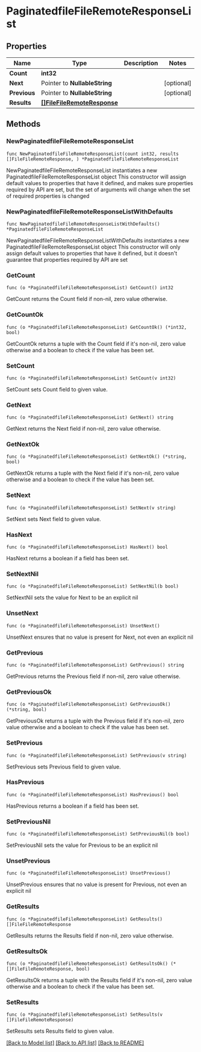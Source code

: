 # PaginatedfileFileRemoteResponseList

## Properties

Name | Type | Description | Notes
------------ | ------------- | ------------- | -------------
**Count** | **int32** |  | 
**Next** | Pointer to **NullableString** |  | [optional] 
**Previous** | Pointer to **NullableString** |  | [optional] 
**Results** | [**[]FileFileRemoteResponse**](FileFileRemoteResponse.md) |  | 

## Methods

### NewPaginatedfileFileRemoteResponseList

`func NewPaginatedfileFileRemoteResponseList(count int32, results []FileFileRemoteResponse, ) *PaginatedfileFileRemoteResponseList`

NewPaginatedfileFileRemoteResponseList instantiates a new PaginatedfileFileRemoteResponseList object
This constructor will assign default values to properties that have it defined,
and makes sure properties required by API are set, but the set of arguments
will change when the set of required properties is changed

### NewPaginatedfileFileRemoteResponseListWithDefaults

`func NewPaginatedfileFileRemoteResponseListWithDefaults() *PaginatedfileFileRemoteResponseList`

NewPaginatedfileFileRemoteResponseListWithDefaults instantiates a new PaginatedfileFileRemoteResponseList object
This constructor will only assign default values to properties that have it defined,
but it doesn't guarantee that properties required by API are set

### GetCount

`func (o *PaginatedfileFileRemoteResponseList) GetCount() int32`

GetCount returns the Count field if non-nil, zero value otherwise.

### GetCountOk

`func (o *PaginatedfileFileRemoteResponseList) GetCountOk() (*int32, bool)`

GetCountOk returns a tuple with the Count field if it's non-nil, zero value otherwise
and a boolean to check if the value has been set.

### SetCount

`func (o *PaginatedfileFileRemoteResponseList) SetCount(v int32)`

SetCount sets Count field to given value.


### GetNext

`func (o *PaginatedfileFileRemoteResponseList) GetNext() string`

GetNext returns the Next field if non-nil, zero value otherwise.

### GetNextOk

`func (o *PaginatedfileFileRemoteResponseList) GetNextOk() (*string, bool)`

GetNextOk returns a tuple with the Next field if it's non-nil, zero value otherwise
and a boolean to check if the value has been set.

### SetNext

`func (o *PaginatedfileFileRemoteResponseList) SetNext(v string)`

SetNext sets Next field to given value.

### HasNext

`func (o *PaginatedfileFileRemoteResponseList) HasNext() bool`

HasNext returns a boolean if a field has been set.

### SetNextNil

`func (o *PaginatedfileFileRemoteResponseList) SetNextNil(b bool)`

 SetNextNil sets the value for Next to be an explicit nil

### UnsetNext
`func (o *PaginatedfileFileRemoteResponseList) UnsetNext()`

UnsetNext ensures that no value is present for Next, not even an explicit nil
### GetPrevious

`func (o *PaginatedfileFileRemoteResponseList) GetPrevious() string`

GetPrevious returns the Previous field if non-nil, zero value otherwise.

### GetPreviousOk

`func (o *PaginatedfileFileRemoteResponseList) GetPreviousOk() (*string, bool)`

GetPreviousOk returns a tuple with the Previous field if it's non-nil, zero value otherwise
and a boolean to check if the value has been set.

### SetPrevious

`func (o *PaginatedfileFileRemoteResponseList) SetPrevious(v string)`

SetPrevious sets Previous field to given value.

### HasPrevious

`func (o *PaginatedfileFileRemoteResponseList) HasPrevious() bool`

HasPrevious returns a boolean if a field has been set.

### SetPreviousNil

`func (o *PaginatedfileFileRemoteResponseList) SetPreviousNil(b bool)`

 SetPreviousNil sets the value for Previous to be an explicit nil

### UnsetPrevious
`func (o *PaginatedfileFileRemoteResponseList) UnsetPrevious()`

UnsetPrevious ensures that no value is present for Previous, not even an explicit nil
### GetResults

`func (o *PaginatedfileFileRemoteResponseList) GetResults() []FileFileRemoteResponse`

GetResults returns the Results field if non-nil, zero value otherwise.

### GetResultsOk

`func (o *PaginatedfileFileRemoteResponseList) GetResultsOk() (*[]FileFileRemoteResponse, bool)`

GetResultsOk returns a tuple with the Results field if it's non-nil, zero value otherwise
and a boolean to check if the value has been set.

### SetResults

`func (o *PaginatedfileFileRemoteResponseList) SetResults(v []FileFileRemoteResponse)`

SetResults sets Results field to given value.



[[Back to Model list]](../README.md#documentation-for-models) [[Back to API list]](../README.md#documentation-for-api-endpoints) [[Back to README]](../README.md)


